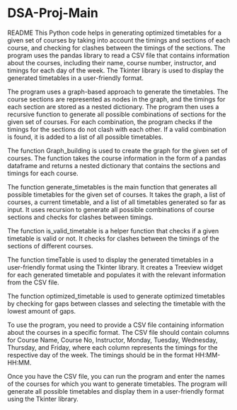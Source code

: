 # DSA-Proj-Main
README
This Python code helps in generating optimized timetables for a given set of courses by taking into account the timings and sections of each course, and checking for clashes between the timings of the sections. The program uses the pandas library to read a CSV file that contains information about the courses, including their name, course number, instructor, and timings for each day of the week. The Tkinter library is used to display the generated timetables in a user-friendly format.

The program uses a graph-based approach to generate the timetables. The course sections are represented as nodes in the graph, and the timings for each section are stored as a nested dictionary. The program then uses a recursive function to generate all possible combinations of sections for the given set of courses. For each combination, the program checks if the timings for the sections do not clash with each other. If a valid combination is found, it is added to a list of all possible timetables.

The function Graph_building is used to create the graph for the given set of courses. The function takes the course information in the form of a pandas dataframe and returns a nested dictionary that contains the sections and timings for each course.

The function generate_timetables is the main function that generates all possible timetables for the given set of courses. It takes the graph, a list of courses, a current timetable, and a list of all timetables generated so far as input. It uses recursion to generate all possible combinations of course sections and checks for clashes between timings.

The function is_valid_timetable is a helper function that checks if a given timetable is valid or not. It checks for clashes between the timings of the sections of different courses.

The function timeTable is used to display the generated timetables in a user-friendly format using the Tkinter library. It creates a Treeview widget for each generated timetable and populates it with the relevant information from the CSV file.

The function optimized_timetable is used to generate optimized timetables by checking for gaps between classes and selecting the timetable with the lowest amount of gaps.

To use the program, you need to provide a CSV file containing information about the courses in a specific format. The CSV file should contain columns for Course Name, Course No, Instructor, Monday, Tuesday, Wednesday, Thursday, and Friday, where each column represents the timings for the respective day of the week. The timings should be in the format HH:MM-HH:MM.

Once you have the CSV file, you can run the program and enter the names of the courses for which you want to generate timetables. The program will generate all possible timetables and display them in a user-friendly format using the Tkinter library.
